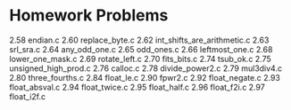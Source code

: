 # Homework Problems
2.58 endian.c
2.60 replace_byte.c
2.62 int_shifts_are_arithmetic.c
2.63 srl_sra.c
2.64 any_odd_one.c
2.65 odd_ones.c
2.66 leftmost_one.c
2.68 lower_one_mask.c
2.69 rotate_left.c
2.70 fits_bits.c
2.74 tsub_ok.c
2.75 unsigned_high_prod.c
2.76 calloc.c
2.78 divide_power2.c
2.79 mul3div4.c
2.80 three_fourths.c
2.84 float_le.c
2.90 fpwr2.c
2.92 float_negate.c
2.93 float_absval.c
2.94 float_twice.c
2.95 float_half.c
2.96 float_f2i.c
2.97 float_i2f.c